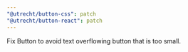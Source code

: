 ```yaml
---
"@utrecht/button-css": patch
"@utrecht/button-react": patch
---
```


Fix Button to avoid text overflowing button that is too small.
